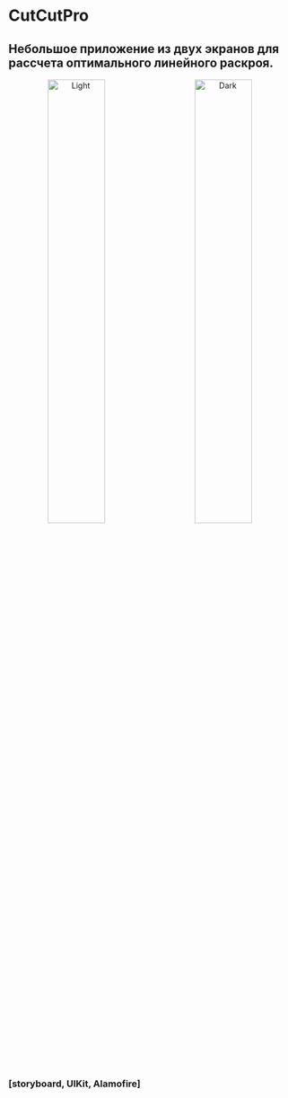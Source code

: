 # CutCutPro
## Небольшое приложение из двух экранов для рассчета оптимального линейного раскроя.
<p align="center">
  <img alt="Light" src="https://github.com/smartwatch11/CutCutPro/assets/45270999/d2365b14-85d5-4acc-8040-f1ff39341951" width="45%">
&nbsp; &nbsp; &nbsp; &nbsp;
  <img alt="Dark" src="https://github.com/smartwatch11/CutCutPro/assets/45270999/46bf425c-f653-4fd0-b992-5508cea1c5be" width="45%">
</p>

### [storyboard, UIKit, Alamofire]
